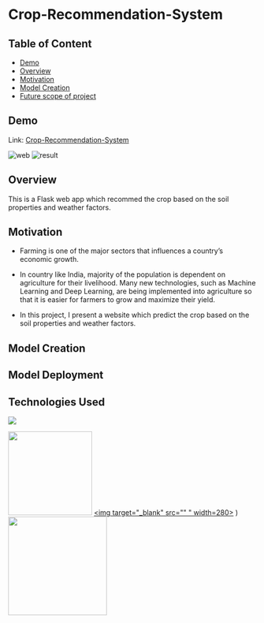 # Crop-Recommendation-System
## Table of Content
  * [Demo](#demo)
  * [Overview](#overview)
  * [Motivation](#motivation)
  * [Model Creation](#model-creation)
  * [Future scope of project](#future-scope)
  
  ## Demo
  Link: [Crop-Recommendation-System ](https://hajara.pythonanywhere.com/)
  
![web](https://github.com/HajaraCM/Crop-Recommendation-System/assets/117503246/f1158e8a-456a-433a-a4ea-609e962de3a4)
![result](https://github.com/HajaraCM/Crop-Recommendation-System/assets/117503246/e1d4ee5e-ef45-40de-805e-520031863492)

## Overview
This is a Flask web app which recommed the crop based on the soil properties and weather factors.

## Motivation
* Farming is one of the major sectors that influences a country’s economic growth.

* In country like India, majority of the population is dependent on agriculture for their livelihood. Many new technologies, such as Machine Learning and Deep Learning, are being implemented into agriculture so that it is easier for farmers to grow and maximize their yield.

* In this project, I present a website which predict the crop based on the soil properties and weather factors.

## Model Creation 



## Model Deployment


## Technologies Used

![](https://forthebadge.com/images/badges/made-with-python.svg)

[<img target="_blank" src="https://flask.palletsprojects.com/en/1.1.x/_images/flask-logo.png" width=170>](https://flask.palletsprojects.com/en/1.1.x/) [<img target="_blank" src=""
" width=280>]()
) [<img target="_blank" src="https://scikit-learn.org/stable/_static/scikit-learn-logo-small.png" width=200>](https://scikit-learn.org/stable/) 


